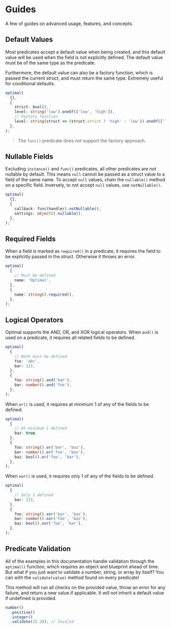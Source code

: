# Guides

A few of guides on advanced usage, features, and concepts.

## Default Values

Most predicates accept a default value when being created, and this default value will be used when
the field is not explicitly defined. The default value must be of the same type as the predicate.

Furthermore, the default value can also be a factory function, which is passed the current struct,
and must return the same type. Extremely useful for conditional defaults.

```ts
optimal(
  {},
  {
    strict: bool(),
    level: string('low').oneOf(['low', 'high']),
    // Factory function
    level: string(struct => (struct.strict ? 'high' : 'low')).oneOf(['low', 'high']),
  },
);
```

> The `func()` predicate does not support the factory approach.

## Nullable Fields

Excluding `instance()` and `func()` predicates, all other predicates are _not_ nullable by default.
This means `null` cannot be passed as a struct value to a field of the same name. To accept `null`
values, chain the `nullable()` method on a specific field. Inversely, to not accept `null` values,
use `notNullable()`.

```ts
optimal(
  {},
  {
    callback: func(handler).notNullable(),
    settings: object().nullable(),
  },
);
```

## Required Fields

When a field is marked as `required()` in a predicate, it requires the field to be explicitly passed
in the struct. Otherwise it throws an error.

```ts
optimal(
  {
    // Must be defined
    name: 'Optimal',
  },
  {
    name: string().required(),
  },
);
```

## Logical Operators

Optimal supports the AND, OR, and XOR logical operators. When `and()` is used on a predicate, it
requires all related fields to be defined.

```ts
optimal(
  {
    // Both must be defined
    foo: 'abc',
    bar: 123,
  },
  {
    foo: string().and('bar'),
    bar: number().and('foo'),
  },
);
```

When `or()` is used, it requires at minimum 1 of any of the fields to be defined.

```ts
optimal(
  {
    // At minimum 1 defined
    baz: true,
  },
  {
    foo: string().or('bar', 'baz'),
    bar: number().or('foo', 'baz'),
    baz: bool().or('foo', 'bar'),
  },
);
```

When `xor()` is used, it requires only 1 of any of the fields to be defined.

```ts
optimal(
  {
    // Only 1 defined
    bar: 123,
  },
  {
    foo: string().xor('bar', 'baz'),
    bar: number().xor('foo', 'baz'),
    baz: bool().xor('foo', 'bar'),
  },
);
```

## Predicate Validation

All of the examples in this documentation handle validation through the `optimal()` function, which
requires an object and blueprint ahead of time. But what if you just want to validate a number,
string, or array by itself? You can with the `validate(value)` method found on every predicate!

This method will run all checks on the provided value, throw an error for any failure, and return a
new value if applicable. It _will not_ inherit a default value if undefined is provided.

```ts
number()
  .positive()
  .integer()
  .validate(12.34); // Invalid
```
